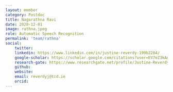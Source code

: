 ```yaml
---
layout: member 
category: Postdoc
title: Nagarathna Ravi
date: 2020-12-01
image: rathna.jpeg
role: Automatic Speech Recognition
permalink: 'team/rathna'
social:
    twitter:
    linkedin: https://www.linkedin.com/in/justine-reverdy-199b2284/
    google-scholar: https://scholar.google.com/citations?user=EV7eZ3kAAAAJ&hl=fr
    research-gate: https://www.researchgate.net/profile/Justine-Reverdy
    github:
    website:
    email: reverdyj@tcd.ie
    orcid:
---
```


<!-- Justine Reverdy is a postdoctoral research fellow at Trinity College Dublin,
working on RoomReader, a research project in association with UCD, within the
ADAPT Centre. She recently completed her PhD in the domain of Computational
Linguistics that focused on the analysis of task-based Interactions, in
particular linguistic alignment phenomena. She holds a Master’s Degree in
Natural Language Processing, Text and Speech, from the University Grenoble Alps.
Her interests encompass multimodal, human and computer-mediated interactions,
spontaneous dialogue analysis, along with the quantification of behaviours,
social signals, and communication patterns.  -->
